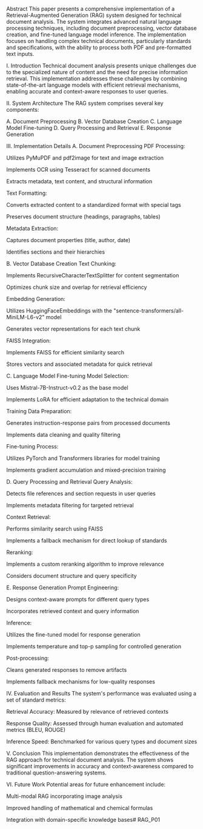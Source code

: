 Abstract
This paper presents a comprehensive implementation of a Retrieval-Augmented Generation (RAG) system designed for technical document analysis. The system integrates advanced natural language processing techniques, including document preprocessing, vector database creation, and fine-tuned language model inference. The implementation focuses on handling complex technical documents, particularly standards and specifications, with the ability to process both PDF and pre-formatted text inputs.

I. Introduction
Technical document analysis presents unique challenges due to the specialized nature of content and the need for precise information retrieval. This implementation addresses these challenges by combining state-of-the-art language models with efficient retrieval mechanisms, enabling accurate and context-aware responses to user queries.

II. System Architecture
The RAG system comprises several key components:

A. Document Preprocessing
B. Vector Database Creation
C. Language Model Fine-tuning
D. Query Processing and Retrieval
E. Response Generation

III. Implementation Details
A. Document Preprocessing
PDF Processing:

Utilizes PyMuPDF and pdf2image for text and image extraction

Implements OCR using Tesseract for scanned documents

Extracts metadata, text content, and structural information

Text Formatting:

Converts extracted content to a standardized format with special tags

Preserves document structure (headings, paragraphs, tables)

Metadata Extraction:

Captures document properties (title, author, date)

Identifies sections and their hierarchies

B. Vector Database Creation
Text Chunking:

Implements RecursiveCharacterTextSplitter for content segmentation

Optimizes chunk size and overlap for retrieval efficiency

Embedding Generation:

Utilizes HuggingFaceEmbeddings with the "sentence-transformers/all-MiniLM-L6-v2" model

Generates vector representations for each text chunk

FAISS Integration:

Implements FAISS for efficient similarity search

Stores vectors and associated metadata for quick retrieval

C. Language Model Fine-tuning
Model Selection:

Uses Mistral-7B-Instruct-v0.2 as the base model

Implements LoRA for efficient adaptation to the technical domain

Training Data Preparation:

Generates instruction-response pairs from processed documents

Implements data cleaning and quality filtering

Fine-tuning Process:

Utilizes PyTorch and Transformers libraries for model training

Implements gradient accumulation and mixed-precision training

D. Query Processing and Retrieval
Query Analysis:

Detects file references and section requests in user queries

Implements metadata filtering for targeted retrieval

Context Retrieval:

Performs similarity search using FAISS

Implements a fallback mechanism for direct lookup of standards

Reranking:

Implements a custom reranking algorithm to improve relevance

Considers document structure and query specificity

E. Response Generation
Prompt Engineering:

Designs context-aware prompts for different query types

Incorporates retrieved context and query information

Inference:

Utilizes the fine-tuned model for response generation

Implements temperature and top-p sampling for controlled generation

Post-processing:

Cleans generated responses to remove artifacts

Implements fallback mechanisms for low-quality responses

IV. Evaluation and Results
The system's performance was evaluated using a set of standard metrics:

Retrieval Accuracy: Measured by relevance of retrieved contexts

Response Quality: Assessed through human evaluation and automated metrics (BLEU, ROUGE)

Inference Speed: Benchmarked for various query types and document sizes

V. Conclusion
This implementation demonstrates the effectiveness of the RAG approach for technical document analysis. The system shows significant improvements in accuracy and context-awareness compared to traditional question-answering systems.

VI. Future Work
Potential areas for future enhancement include:

Multi-modal RAG incorporating image analysis

Improved handling of mathematical and chemical formulas

Integration with domain-specific knowledge bases# RAG_P01
